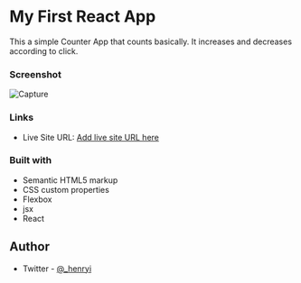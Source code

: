 # My First React App

This a simple Counter App that counts basically. It increases and decreases according to click.

### Screenshot

![Capture](https://user-images.githubusercontent.com/74037448/180624935-6652aff7-e1e8-4a73-985d-5c3ac8679907.JPG)


### Links

- Live Site URL: [Add live site URL here](https://your-live-site-url.com)

### Built with

- Semantic HTML5 markup
- CSS custom properties
- Flexbox
- jsx
- React

## Author

- Twitter - [@_henryi](https://www.twitter.com/_henryi)
